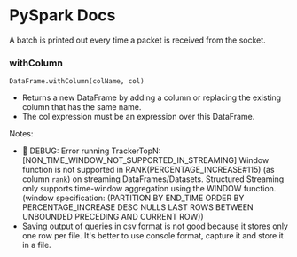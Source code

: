 # PySpark Docs

A batch is printed out every time a packet is received from the socket.

### withColumn
```DataFrame.withColumn(colName, col)```
- Returns a new DataFrame by adding a column or replacing the existing column that has the same name.
- The col expression must be an expression over this DataFrame.


Notes:
- 🔵 DEBUG: Error running TrackerTopN: [NON_TIME_WINDOW_NOT_SUPPORTED_IN_STREAMING] Window function is not supported in RANK(PERCENTAGE_INCREASE#115) (as column `rank`) on streaming DataFrames/Datasets. Structured Streaming only supports time-window aggregation using the WINDOW function. (window specification: (PARTITION BY END_TIME ORDER BY PERCENTAGE_INCREASE DESC NULLS LAST ROWS BETWEEN UNBOUNDED PRECEDING AND CURRENT ROW))
- Saving output of queries in csv format is not good because it stores only one row per file. It's better to use console format, capture it and store it in a file.